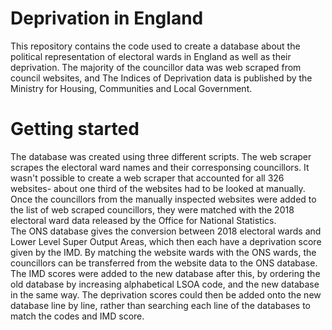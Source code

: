 # Deprivation in England
This repository contains the code used to create a database about the political representation of electoral wards in England as well as their deprivation.
The majority of the councillor data was web scraped from council websites, and The Indices of Deprivation data is published by the Ministry for Housing, Communities and Local Government. 
# Getting started
The database was created using three different scripts. The web scraper scrapes the electoral ward names and their corresponsing councillors. It wasn't possible to create a web scraper that accounted for all 326 websites- about one third of the websites had to be looked at manually.
Once the councillors from the manually inspected websites were added to the list of web scraped councillors, they were matched with the 2018 electoral ward data released by the Office for National Statistics.  
The ONS database gives the conversion between 2018 electoral wards and Lower Level Super Output Areas, which then each have a deprivation score given by the IMD. By matching the website wards with the ONS wards, the councillors can be transferred from the website data to the ONS database.  
The IMD scores were added to the new database after this, by ordering the old database by increasing alphabetical LSOA code, and the new database in the same way. The deprivation scores could then be added onto the new database line by line, rather than searching each line of the databases to match the codes and IMD score.
